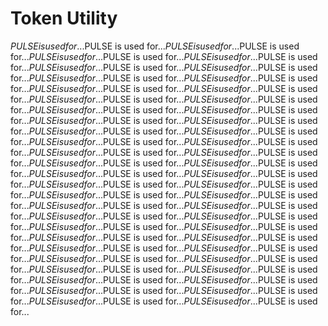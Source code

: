 # Token Utility

$PULSE is used for...$PULSE is used for...$PULSE is used for...$PULSE is used for...$PULSE is used for...$PULSE is used for...$PULSE is used for...$PULSE is used for...$PULSE is used for...$PULSE is used for...$PULSE is used for...$PULSE is used for...$PULSE is used for...$PULSE is used for...$PULSE is used for...$PULSE is used for...$PULSE is used for...$PULSE is used for...$PULSE is used for...$PULSE is used for...$PULSE is used for...$PULSE is used for...$PULSE is used for...$PULSE is used for...$PULSE is used for...$PULSE is used for...$PULSE is used for...$PULSE is used for...$PULSE is used for...$PULSE is used for...$PULSE is used for...$PULSE is used for...$PULSE is used for...$PULSE is used for...$PULSE is used for...$PULSE is used for...$PULSE is used for...$PULSE is used for...$PULSE is used for...$PULSE is used for...$PULSE is used for...$PULSE is used for...$PULSE is used for...$PULSE is used for...$PULSE is used for...$PULSE is used for...$PULSE is used for...$PULSE is used for...$PULSE is used for...$PULSE is used for...$PULSE is used for...$PULSE is used for...$PULSE is used for...$PULSE is used for...$PULSE is used for...$PULSE is used for...$PULSE is used for...$PULSE is used for...$PULSE is used for...$PULSE is used for...$PULSE is used for...$PULSE is used for...$PULSE is used for...$PULSE is used for...$PULSE is used for...$PULSE is used for...$PULSE is used for...$PULSE is used for...$PULSE is used for...$PULSE is used for...$PULSE is used for...$PULSE is used for...$PULSE is used for...$PULSE is used for...$PULSE is used for...$PULSE is used for...$PULSE is used for...$PULSE is used for...$PULSE is used for...$PULSE is used for...$PULSE is used for...$PULSE is used for...$PULSE is used for...$PULSE is used for...$PULSE is used for...$PULSE is used for...$PULSE is used for...$PULSE is used for...$PULSE is used for...$PULSE is used for...$PULSE is used for...$PULSE is used for...$PULSE is used for...$PULSE is used for...$PULSE is used for...$PULSE is used for...$PULSE is used for...$PULSE is used for...$PULSE is used for...$PULSE is used for...